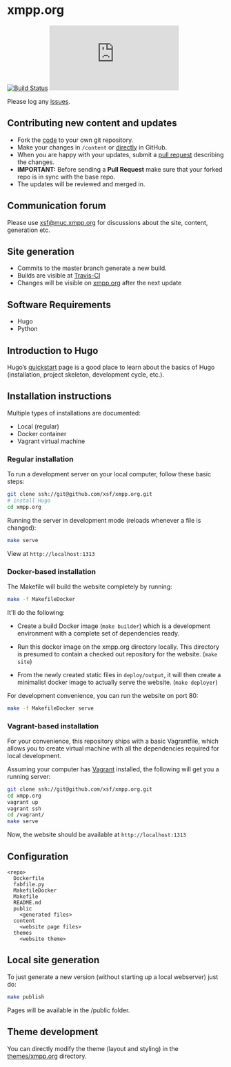 # xmpp.org

[![Build Status](https://app.travis-ci.com/xsf/xmpp.org.svg?branch=master)](https://app.travis-ci.com/xsf/xmpp.org)
[![Docker Build Status](https://img.shields.io/docker/cloud/build/xmppxsf/xmpp.org)](https://hub.docker.com/r/xmppxsf/xmpp.org/builds/)

Please log any [issues](https://github.com/xsf/xmpp.org/issues/new).

## Contributing new content and updates

* Fork the [code](https://github.com/xsf/xmpp.org/fork) to your own git repository.
* Make your changes in `/content` or [directly](https://github.com/xsf/xmpp.org/tree/master/content) in GitHub.
* When you are happy with your updates, submit a [pull request](https://github.com/xsf/xmpp.org/pulls) describing the changes.
* **IMPORTANT:** Before sending a **Pull Request** make sure that your forked repo is in sync with the base repo.
* The updates will be reviewed and merged in.

## Communication forum

Please use [xsf@muc.xmpp.org](xmpp:xsf@muc.xmpp.org?join) for discussions about the site, content, generation etc.

## Site generation

* Commits to the master branch generate a new build.
* Builds are visible at [Travis-CI](https://app.travis-ci.com/github/xsf/xmpp.org/builds)
* Changes will be visible on [xmpp.org](https://xmpp.org) after the next update

## Software Requirements

* Hugo
* Python

## Introduction to Hugo

Hugo’s [quickstart](https://gohugo.io/getting-started/quick-start/) page is a good place to learn about the basics of Hugo (installation, project skeleton, development cycle, etc.).

## Installation instructions

Multiple types of installations are documented:

* Local (regular)
* Docker container
* Vagrant virtual machine

### Regular installation

To run a development server on your local computer, follow these basic steps:

```bash
git clone ssh://git@github.com/xsf/xmpp.org.git
# install Hugo
cd xmpp.org
```

Running the server in development mode (reloads whenever a file is changed):

```bash
make serve
```

View at `http://localhost:1313`

### Docker-based installation

The Makefile will build the website completely by running:

```bash
make -f MakefileDocker
```

It'll do the following:

* Create a build Docker image (`make builder`) which is a development environment with a complete set of dependencies ready.

* Run this docker image on the xmpp.org directory locally. This directory is presumed to contain a checked out repository for the website. (`make site`)

* From the newly created static files in `deploy/output`, it will then create a minimalist docker image to actually serve the website. (`make deployer`)

For development convenience, you can run the website on port 80:

```bash
make -f MakefileDocker serve
```

### Vagrant-based installation

For your convenience, this repository ships with a basic Vagrantfile, which allows you to create virtual machine with all the dependencies required for local development.

Assuming your computer has [Vagrant](https://www.vagrantup.com/) installed, the following will get you a running server:

```bash
git clone ssh://git@github.com/xsf/xmpp.org.git
cd xmpp.org
vagrant up
vagrant ssh
cd /vagrant/
make serve
```

Now, the website should be available at `http://localhost:1313`

## Configuration

```
<repo>
  Dockerfile
  fabfile.py
  MakefileDocker
  Makefile
  README.md
  public
    <generated files>
  content
    <website page files>
  themes
    <website theme>
```

## Local site generation

To just generate a new version (without starting up a local webserver) just do:

```bash
make publish
```

Pages will be available in the /public folder.

## Theme development

You can directly modify the theme (layout and styling) in the [themes/xmpp.org](https://github.com/xsf/xmpp.org/tree/master/themes/xmpp.org/static/css/) directory.
